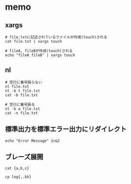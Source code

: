 # memo

## xargs

```
# file.txtに記述されているファイルが作成(touch)される
cat file.txt | xargs touch

# fileA, fileBが作成(touch)される
echo "fileA fileB" | xargs touch
```

## nl

```
# 空行に番号振らない
nl file.txt
nl -b t file.txt
cat -b file.txt

# 空行に番号振る
nl -b a file.txt
cat -n file.txt
```

## 標準出力を標準エラー出力にリダイレクト

```
echo "Error Message" 1>&2
```

## ブレーズ展開

```
cat {a,b,c}

cp log{,.bk}
```

